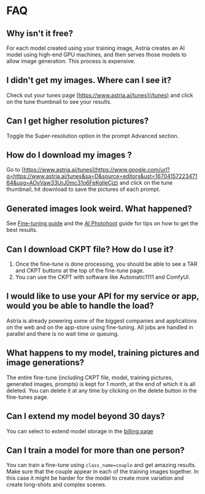 # FAQ

## Why isn't it free?

For each model created using your training image, Astria creates an AI model using high-end GPU machines, and then serves those models to allow image generation. This process is expensive.

## I didn't get my images. Where can I see it?
Check out your tunes page [https://www.astria.ai/tunes](/tunes) and click on the tune thumbnail to see your results.

## Can I get higher resolution pictures?

Toggle the Super-resolution option in the prompt Advanced section.

## How do I download my images ?

Go to [https://www.astria.ai/tunes](https://www.google.com/url?q=https://www.astria.ai/tunes&sa=D&source=editors&ust=1670415722347164&usg=AOvVaw33UrJ0mc31o6FeKglleCjz) and click on the tune thumbnail, hit download to save the pictures of each prompt.

## Generated images look weird. What happened?

See [Fine-tuning guide](/docs/use-cases/finetuning-guide) and the [AI Photohoot](/docs/use-cases/ai-photohoot) guide for tips on how to get the best results.

## Can I download CKPT file? How do I use it?

1. Once the fine-tune is done processing, you should be able to see a TAR and CKPT buttons at the top of the fine-tune page.
2. You can use the CKPT with software like Automatic1111 and ComfyUI.

## I would like to use your API for my service or app, would you be able to handle the load?

Astria is already powering some of the biggest companies and applications on the web and on the app-store using fine-tuning. All jobs are handled in parallel and there is no wait time or queuing.

## What happens to my model, training pictures and image generations?

The entire fine-tune (including CKPT file, model, training pictures, generated images, prompts) is kept for 1 month, at the end of which it is all deleted. You can delete it at any time by clicking on the delete button in the fine-tunes page.

## Can I extend my model beyond 30 days?

You can select to extend model storage in the [billing page](https://www.astria.ai/users/edit#billing)

## Can I train a model for more than one person?

You can train a fine-tune using  `class_name=couple` and get amazing results. Make sure that the couple appear in each of the training images together. In this case it might be harder for the model to create more variation and create long-shots and complex scenes.
